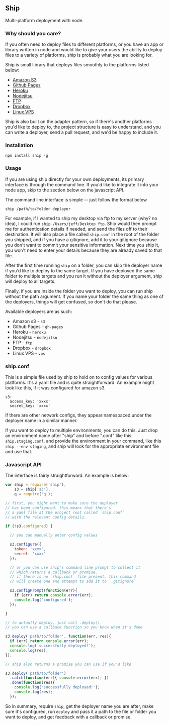 Ship
----

Multi-platform deployment with node.

### Why should you care?

If you often need to deploy files to different platforms, or you have an app or library written in node and would like to give your users the ability to deploy files to a variety of platforms, ship is probably what you are looking for.

Ship is small library that deploys files smoothly to the platforms listed below:

- [Amazon S3](lib/deployers/s3)
- [Github Pages](lib/deployers/gh-pages)
- [Heroku](lib/deployers/heroku)
- [Nodejitsu](lib/deployers/nodejitsu)
- [FTP](lib/deployers/ftp)
- [Dropbox](lib/deployers/dropbox)
- [Linux VPS](lib/deployers/vps)

Ship is also built on the adapter pattern, so if there's another platforms you'd like to deploy to, the project structure is easy to understand, and you can write a deployer, send a pull request, and we'd be happy to include it.

### Installation

`npm install ship -g`

### Usage

If you are using ship directly for your own deployments, its primary interface is through the command line. If you'd like to integrate it into your node app, skip to the section below on the javascript API.

The command line interface is simple -- just follow the format below

```
ship /path/to/folder deployer
```

For example, if I wanted to ship my desktop via ftp to my server (why? no idea), I could run `ship /Users/jeff/Desktop ftp`. Ship would then prompt me for authentication details if needed, and send the files off to their destination. It will also place a file called `ship.conf` in the root of the folder you shipped, and if you have a gitignore, add it to your gitignore because you don't want to commit your sensitive information. Next time you ship it, you won't need to enter your details because they are already saved to that file.

After the first time running `ship` on a folder, you can skip the deployer name if you'd like to deploy to the same target. If you have deployed the same folder to multiple targets and you run it without the deployer argument, ship will deploy to all targets.

Finally, if you are inside the folder you want to deploy, you can run ship without the path argument. If you name your folder the same thing as one of the deployers, things will get confused, so don't do that please.

Available deployers are as such:

- Amazon s3 - `s3`
- Github Pages - `gh-pages`
- Heroku - `heroku`
- Nodejitsu - `nodejitsu`
- FTP - `ftp`
- Dropbox - `dropbox`
- Linux VPS - `vps`

### ship.conf

This is a simple file used by ship to hold on to config values for various platforms. It's a yaml file and is quite straightforward. An example might look like this, if it was configured for amazon s3.

```
s3:
  access_key: 'xxxx'
  secret_key: 'xxxx'
```

If there are other network configs, they appear namespaced under the deployer name in a similar manner.

If you want to deploy to multiple environments, you can do this. Just drop an environment name after "ship" and before ".conf" like this: `ship.staging.conf`, and provide the environment in your command, like this `ship --env staging`, and ship will look for the appropriate environment file and use that.

### Javascript API

The interface is fairly straightforward. An example is below:

```js
var ship = require('ship'),
    s3 = ship['s3'],
    q = require('q');

// first, you might want to make sure the deployer
// has been configured. this means that there's
// a yaml file at the project root called `ship.conf`
// with the relevant config details.

if (!s3.configured) {

  // you can manually enter config values

  s3.configure({
    token: 'xxxx',
    secret: 'xxxx'
  });

  // or you can use ship's command line prompt to collect it
  // which returns a callback or promise.
  // if there is no `ship.conf` file present, this command
  // will create one and attempt to add it to `.gitignore`

  s3.configPrompt(function(err){
    if (err) return console.error(err);
    console.log('configured');
  });

}

// to actually deploy, just call .deploy().
// you can use a callback function so you know when it's done

s3.deploy('path/to/folder', function(err, res){
  if (err) return console.error(err);
  console.log('successfully deployed!');
  console.log(res);
});

// ship also returns a promise you can use if you'd like

s3.deploy('path/to/folder')
  .catch(function(err){ console.error(err); })
  .done(function(res){
    console.log('successfully deployed!');
    console.log(res);
  });

```

So in summary, require `ship`, get the deployer name you are after, make sure it's configured, run `deploy` and pass it a path to the file or folder you want to deploy, and get feedback with a callback or promise.
